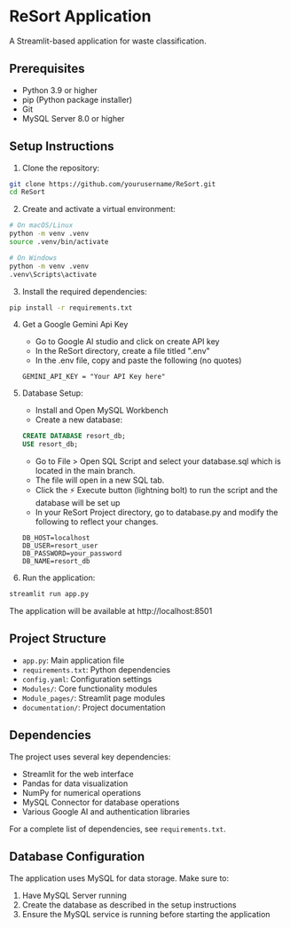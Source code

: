 # ReSort Application

A Streamlit-based application for waste classification.

## Prerequisites

- Python 3.9 or higher
- pip (Python package installer)
- Git
- MySQL Server 8.0 or higher

## Setup Instructions

1. Clone the repository:
```bash
git clone https://github.com/yourusername/ReSort.git
cd ReSort
```

2. Create and activate a virtual environment:
```bash
# On macOS/Linux
python -m venv .venv
source .venv/bin/activate

# On Windows
python -m venv .venv
.venv\Scripts\activate
```

3. Install the required dependencies:
```bash
pip install -r requirements.txt
```

4. Get a Google Gemini Api Key
   - Go to Google AI studio and click on create API key
   - In the ReSort directory, create a file titled ".env"
   - In the .env file, copy and paste the following (no quotes)
   ```
   GEMINI_API_KEY = "Your API Key here"
   ```
   
5. Database Setup:
   - Install and Open MySQL Workbench 
   - Create a new database:
   ```sql
   CREATE DATABASE resort_db;
   USE resort_db;
   ```
   - Go to File > Open SQL Script and select your database.sql which is located in the main branch.
   - The file will open in a new SQL tab.
   - Click the ⚡ Execute button (lightning bolt) to run the script and the database will be set up
   - In your ReSort Project directory, go to database.py and modify the following to reflect your changes.
   ```
   DB_HOST=localhost
   DB_USER=resort_user
   DB_PASSWORD=your_password
   DB_NAME=resort_db
   ```

6. Run the application:
```bash
streamlit run app.py
```

The application will be available at http://localhost:8501

## Project Structure

- `app.py`: Main application file
- `requirements.txt`: Python dependencies
- `config.yaml`: Configuration settings
- `Modules/`: Core functionality modules
- `Module_pages/`: Streamlit page modules
- `documentation/`: Project documentation

## Dependencies

The project uses several key dependencies:
- Streamlit for the web interface
- Pandas for data visualization
- NumPy for numerical operations
- MySQL Connector for database operations
- Various Google AI and authentication libraries

For a complete list of dependencies, see `requirements.txt`.

## Database Configuration

The application uses MySQL for data storage. Make sure to:
1. Have MySQL Server running
2. Create the database as described in the setup instructions
3. Ensure the MySQL service is running before starting the application

